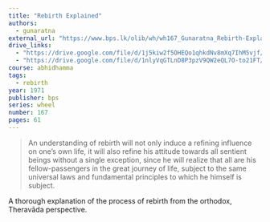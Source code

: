 ```yaml
---
title: "Rebirth Explained"
authors:
  - gunaratna
external_url: "https://www.bps.lk/olib/wh/wh167_Gunaratna_Rebirth-Explained.html"
drive_links:
  - "https://drive.google.com/file/d/1j5kiw2f5OHEQo1qhkdNv8mXq7IhM5vjf/view?usp=sharing"
  - "https://drive.google.com/file/d/1nlyVqGTLnD8P3pzV9QW2eQL7O-to21FT/view?usp=drive_link"
course: abhidhamma
tags:
  - rebirth
year: 1971
publisher: bps
series: wheel
number: 167
pages: 61
---
```


> An understanding of rebirth will not only induce a refining
influence on one’s own life, it will also refine his attitude
towards all sentient beings without a single exception, since
he will realize that all are his fellow-passengers in the great
journey of life, subject to the same universal laws and
fundamental principles to which he himself is subject.

A thorough explanation of the process of rebirth from the orthodox, Theravāda perspective.
